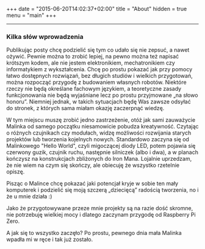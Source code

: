 +++
date = "2015-06-20T14:02:37+02:00"
title = "About"
hidden = true
menu = "main"
+++
***

### Kilka słów wprowadzenia

Publikując posty chcę podzielić się tym co udało się nie zepsuć, a nawet ożywić.
Pewnie można to zrobić lepiej, na pewno można też napisać krótszym kodem, ale nie jestem elektronikiem, mechatronikiem czy informatykiem z wykształcenia. Chcę po prostu pokazać jak przy pomocy łatwo dostępnych rozwiązań, bez długich studiów i wielkich przygotowań, można rozpocząć przygodę z budowaniem własnych robotów. Niektóre rzeczy nie będą określane fachowym językiem, a teoretyczne zasady funkcjonowania nie będą wyjaśniane lecz po prostu przyjmowane „na słowo honoru”. Niemniej jednak, w takich sytuacjach będę Was zawsze odsyłać do stronek, z których sama miałam okazję zaczerpnąć wiedzę.
 
W tym miejscu muszę zrobić jedno zastrzeżenie, otóż jak sami zauważycie Malinka od samego początku niesamowicie pobudza kreatywność. Czytając o różnych czujnikach czy modułach, widzę możliwości rozwijania starych projektów lub tworzenia kojelnych nowych. Standardowo zaczyna się od Malinkowego "Hello World", czyli migoczącej diody LED, potem pojawia się czerwony guzik, czujnik ruchu, następnie silniczek (albo i dwa), a w planach kończysz na konstrukcjach zbliżonych do Iron Mana. Lojalnie uprzedzam, że nie wiem na czym się skończy, ale obiecuję że wszystko rzetelnie opiszę.
 
Pisząc o Malince chcę pokazać jaki potencjał kryje w sobie ten mały komputerek i podzielić się moją szczerą „dziecięcą” radością tworzenia, no i że u mnie działa :)
 
Jako że przygotowywane przeze mnie projekty są na razie dość skromne, nie potrzebuję wielkiej mocy i dlatego zaczynam przygodę od Raspberry Pi Zero. 

A jak się to wszystko zaczęło? Po prostu, pewnego dnia mała Malinka wpadła mi w ręce i tak już zostało.
